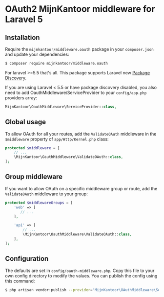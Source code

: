 # OAuth2 MijnKantoor middleware for Laravel 5

## Installation

Require the `mijnkantoor/middleware.oauth` package in your `composer.json` and update your dependencies:
```sh
$ composer require mijnkantoor/middleware.oauth
```

For laravel >=5.5 that's all. This package supports Laravel new [Package Discovery](https://laravel.com/docs/5.5/packages#package-discovery).

If you are using Laravel < 5.5 or have package discovery disabled, you also need to add OauthMiddleware\ServiceProvider to your `config/app.php` providers array:
```php
MijnKantoor\OauthMiddleware\ServiceProvider::class,
```

## Global usage

To allow OAuth for all your routes, add the `ValidateOAuth` middleware in the `$middleware` property of  `app/Http/Kernel.php` class:

```php
protected $middleware = [
    // ...
    \MijnKantoor\OauthMiddleware\ValidateOAuth::class,
];
```

## Group middleware

If you want to allow OAuth on a specific middleware group or route, add the `ValidateOAuth` middleware to your group:

```php
protected $middlewareGroups = [
    'web' => [
       // ...
    ],

    'api' => [
        // ...
        \MijnKantoor\OauthMiddleware\ValidateOAuth::class,
    ],
];
```

## Configuration

The defaults are set in `config/oauth-middleware.php`. Copy this file to your own config directory to modify the values. You can publish the config using this command:
```sh
$ php artisan vendor:publish --provider="MijnKantoor\OAuthMiddleware\ServiceProvider"
```

